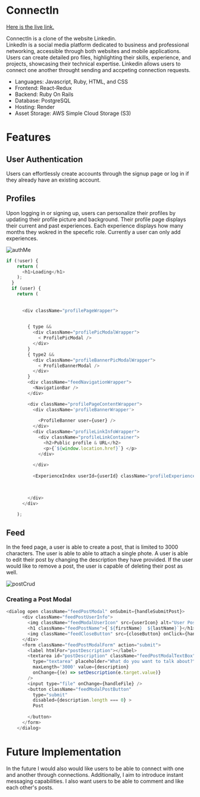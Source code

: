 # ConnectIn 
     
[Here is the live link.](https://www.connectin.mujahedali.com/)      
     
ConnectIn is a clone of the website Linkedin.         
LinkedIn is a social media platform dedicated to business and professional networking, accessible through both websites and mobile applications. Users can create detailed pro  files, highlighting their skills, experience, and projects, showcasing their technical expertise. Linkedin allows users to connect one another throught sending and accpeting connection requests.    
  - Languages: Javascript, Ruby, HTML, and CSS 
  - Frontend: React-Redux   
  - Backend: Ruby On Rails    
  - Database: PostgreSQL
  - Hosting: Render    
  - Asset Storage: AWS Simple Cloud Storage (S3)

# Features

## User Authentication
Users can effortlessly create accounts through the signup page or log in if they already have an existing account.

## Profiles
Upon logging in or signing up, users can personalize their profiles by updating their profile picture and background. Their profile page displays their current and past experiences. Each experience displays how many months they wokred in the specefic role. Currently a user can only add experiences.

![authMe](/frontend/src//components/assests/gifs/authMe.gif)

```js
if (!user) {
    return (
      <h1>Loading</h1>
    );
  }
  if (user) {
    return (
      
      
      <div className="profilePageWrapper">
        

        { type && 
          <div className="profilePicModalWrapper">
            < ProfilePicModal />
          </div>
        }
        { type2 && 
          <div className="profileBannerPicModalWrapper">
            < ProfileBannerModal />
          </div>
        }
        <div className="feedNavigationWrapper">
          <NavigationBar />
        </div>

        <div className="profilePageContentWrapper">
          <div className='profileBannerWrapper'>
            
            <ProfileBanner user={user} />
          </div>
          <div className="profileLinkInfoWrapper">
            <div className="profileLinkContainer">
              <h2>Public profile & URL</h2>
              <p>{`${window.location.href}`} </p>
            </div>
            
          </div>
          
          <ExperienceIndex userId={userId} className="profileExperienceIndex" />
          
          

        </div>
      </div>

    );
```

## Feed
In the feed page, a user is able to create a post, that is limited to 3000 characters. The user is able to able to attach a single phote. A user is able to edit their post by changing the description they have provided. If the user would like to remove a post, the user is capable of deleting their post as well.  

![postCrud](/frontend/src//components/assests/gifs/postCrud.gif)

### Creating a Post Modal
```js
<dialog open className="feedPostModal" onSubmit={handleSubmitPost}>
      <div className="feedPostUserInfo">
        <img className="feedModalUserIcon" src={userIcon} alt="User Post Icon" width="56" height="56"/>
        <h1 className="feedPostName">{`${firstName}  ${lastName}`}</h1>
        <img className="feedCloseButton" src={closeButton} onClick={handleCloseModal} height='20' width='20' alt="close" />
      </div>
      <form className="feedPostModalForm" action="submit">
        <label htmlFor="postDescription"></label>
        <textarea id="postDescription" className="feedPostModalTextBox" 
          type="textarea" placeholder="What do you want to talk about?" 
          maxLength='3000' value={description}
          onChange={(e) => setDescription(e.target.value)}
        />
        <input type="file" onChange={handleFile} />
        <button className="feedModalPostButton" 
          type="submit"
          disabled={description.length === 0} >
          Post 
        
        </button>
      </form>
    </dialog>

```

# Future Implementation 
In the future I would also would like users to be able to connect with one and another through connections. Additionally, I aim to introduce instant messaging capabilities. I also want users to be able to comment and like each other's posts. 
